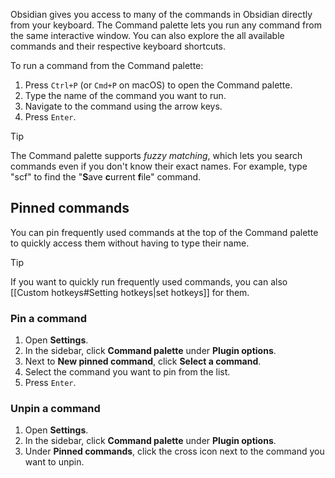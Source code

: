 Obsidian gives you access to many of the commands in Obsidian directly from your keyboard. The Command palette lets you run any command from the same interactive window. You can also explore the all available commands and their respective keyboard shortcuts.

To run a command from the Command palette:

1. Press `Ctrl+P` (or `Cmd+P` on macOS) to open the Command palette.
1. Type the name of the command you want to run.
1. Navigate to the command using the arrow keys.
1. Press `Enter`.

> [!tip]
> The Command palette supports _fuzzy matching_, which lets you search commands even if you don't know their exact names. For example, type "scf" to find the "**S**ave **c**urrent **f**ile" command.

## Pinned commands

You can pin frequently used commands at the top of the Command palette to quickly access them without having to type their name.

> [!tip]
> If you want to quickly run frequently used commands, you can also [[Custom hotkeys#Setting hotkeys|set hotkeys]] for them.

### Pin a command

1. Open **Settings**.
1. In the sidebar, click **Command palette** under **Plugin options**.
1. Next to **New pinned command**, click **Select a command**.
1. Select the command you want to pin from the list.
1. Press `Enter`.

### Unpin a command

1. Open **Settings**.
2. In the sidebar, click **Command palette** under **Plugin options**.
3. Under **Pinned commands**, click the cross icon next to the command you want to unpin.
